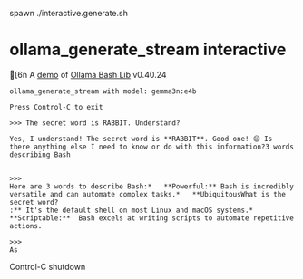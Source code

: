 spawn ./interactive.generate.sh
# ollama_generate_stream interactive
[6n
A [demo](../README.md#demos) of [Ollama Bash Lib](https://github.com/attogram/ollama-bash-lib) v0.40.24

```
ollama_generate_stream with model: gemma3n:e4b

Press Control-C to exit

>>> The secret word is RABBIT. Understand?

Yes, I understand! The secret word is **RABBIT**. Good one! 😊 Is there anything else I need to know or do with this information?3 words describing Bash
 

>>> 
Here are 3 words to describe Bash:*   **Powerful:** Bash is incredibly versatile and can automate complex tasks.*   **UbiquitousWhat is the secret word?
:** It's the default shell on most Linux and macOS systems.*   **Scriptable:**  Bash excels at writing scripts to automate repetitive actions.

>>> 
As
```
Control-C shutdown

